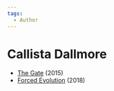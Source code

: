 ```yaml
---
tags:
  - Author
---
```


# Callista Dallmore

- [The Gate](./callistadallmore_thegate.md) (2015)
- [Forced Evolution](./forcedevolution.md) (2018)